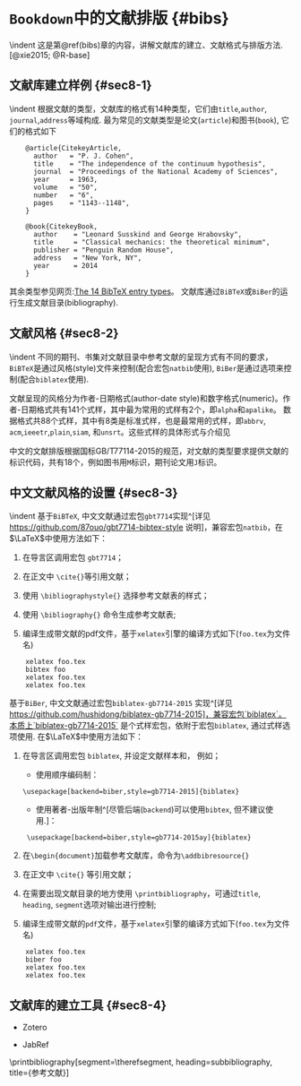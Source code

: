 # `Bookdown`中的文献排版 {#bibs}

\indent
这是第\@ref(bibs)章的内容，讲解文献库的建立、文献格式与排版方法. [@xie2015; @R-base]

## 文献库建立样例 {#sec8-1}

\indent
根据文献的类型，文献库的格式有14种类型，它们由`title`,`author`, `journal`,`address`等域构成. 最为常见的文献类型是论文(`article`)和图书(`book`), 它们的格式如下
```
    @article{CitekeyArticle,
      author   = "P. J. Cohen",
      title    = "The independence of the continuum hypothesis",
      journal  = "Proceedings of the National Academy of Sciences",
      year     = 1963,
      volume   = "50",
      number   = "6",
      pages    = "1143--1148",
    }
```

```
    @book{CitekeyBook,
      author    = "Leonard Susskind and George Hrabovsky",
      title     = "Classical mechanics: the theoretical minimum",
      publisher = "Penguin Random House",
      address   = "New York, NY",
      year      = 2014
    }
```
其余类型参见网页:[The 14 BibTeX entry types](https://www.bibtex.com/e/entry-types/)。 
文献库通过`BiBTeX`或`BiBer`的运行生成文献目录(bibliography).


## 文献风格  {#sec8-2}

\indent
不同的期刊、书集对文献目录中参考文献的呈现方式有不同的要求，`BiBTeX`是通过风格(style)文件来控制(配合宏包`natbib`使用), `BiBer`是通过选项来控制(配合`biblatex`使用). 

文献呈现的风格分为作者-日期格式(author-date style)和数字格式(numeric)。作者-日期格式共有141个式样，其中最为常用的式样有2个，即`alpha`和`apalike`。 数据格式共88个式样，其中有8类是标准式样，也是最常用的式样，即`abbrv`, `acm`,`ieeetr`,`plain`,`siam`, 和`unsrt`。这些式样的具体形式与介绍见[](https://www.bibtex.com/styles/)

中文的文献排版根据国标GB/T77114-2015的规范，对文献的类型要求提供文献的标识代码，共有18个，例如图书用`M`标识，期刊论文用`J`标识。

## 中文文献风格的设置  {#sec8-3}

\indent
基于`BiBTeX`, 中文文献通过宏包`gbt7714`实现^[详见 https://github.com/87ouo/gbt7714-bibtex-style 说明]，兼容宏包`natbib`，在$\LaTeX$中使用方法如下：

1. 在导言区调用宏包 `gbt7714`；

1. 在正文中 `\cite{}`等引用文献；

1. 使用 `\bibliographystyle{}` 选择参考文献表的样式；

1. 使用 `\bibliography{}` 命令生成参考文献表;

1. 编译生成带文献的pdf文件，基于`xelatex`引擎的编译方式如下(`foo.tex`为文件名)

```
	xelatex foo.tex
	bibtex foo
	xelatex foo.tex
	xelatex foo.tex
```	



基于`BiBer`, 中文文献通过宏包`biblatex-gb7714-2015` 实现^[详见 https://github.com/hushidong/biblatex-gb7714-2015]，兼容宏包`biblatex`。本质上`biblatex-gb7714-2015` 是个式样宏包，依附于宏包`biblatex`, 通过式样选项使用. 在$\LaTeX$中使用方法如下：

1. 在导言区调用宏包 `biblatex`, 并设定文献样本和， 例如；

    - 使用顺序编码制：
	```
	\usepackage[backend=biber,style=gb7714-2015]{biblatex}
	```
    - 使用著者-出版年制^[尽管后端(`backend`)可以使用`bibtex`, 但不建议使用.]：

   ```
	\usepackage[backend=biber,style=gb7714-2015ay]{biblatex}
   ```

1. 在`\begin{document}`加载参考文献库，命令为`\addbibresource{}`


1. 在正文中 `\cite{}` 等引用文献；

1. 在需要出现文献目录的地方使用 `\printbibliography`，可通过`title`, `heading`, `segment`选项对输出进行控制;

1. 编译生成带文献的`pdf`文件，基于`xelatex`引擎的编译方式如下(`foo.tex`为文件名)

```
	xelatex foo.tex
	biber foo
	xelatex foo.tex
	xelatex foo.tex
```	


## 文献库的建立工具  {#sec8-4}

- Zotero

- JabRef


\printbibliography[segment=\therefsegment, heading=subbibliography, title={参考文献}]

